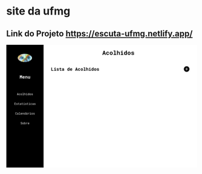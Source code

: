# site da ufmg

## Link do Projeto https://escuta-ufmg.netlify.app/

![Descrição da imagem](/FireShot%20Capture%20001%20-%20Escuta%20FAFAR%20-%20escuta-ufmg.netlify.app.png)